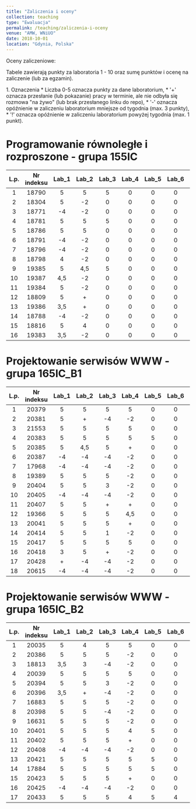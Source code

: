 ```yaml
---
title: "Zaliczenia i oceny"
collection: teaching
type: "Ewaluacja"
permalink: /teaching/zaliczenia-i-oceny
venue: "AMW, WNiUO"
date: 2018-10-01
location: "Gdynia, Polska"
---
```

Oceny zaliczeniowe:
<p>Tabele zawierają punkty za laboratoria 1 - 10 oraz sumę punktów i ocenę na zaliczenie (lub za egzamin).</p>
1. Oznaczenia 
  * Liczba 0-5 oznacza punkty za dane laboratorium,
  * '+' oznacza przesłanie (lub pokazanie) pracy w terminie, ale nie odbyła się rozmowa "na żywo" (lub brak przesłanego linku do repo),
  * '-' oznacza opóźnienie w zaliczeniu laboratorium mniejsze od tygodnia (max. 3 punkty),
  * '!' oznacza opóźnienie w zaliczeniu laboratorium powyżej tygodnia (max. 1 punkt).

Programowanie równoległe i rozproszone - grupa 155IC
======

|  L.p. | Nr indeksu      | Lab_1 | Lab_2 |Lab_3  | Lab_4  |Lab_5  | Lab_6  |Lab_7  | Lab_8  | Lab_9  | Lab_10  | LAB_SUMA / OCENA   	| EGZAMIN   |
|:-----:| :-------------: |:-----:|:-----:|:-----:|:-----: |:-----:|:-----: |:-----:|:-----: |:-----: |:-----:  |:-----:        	|:-----:    |
|   1   |     18790       |   5   |   5   |   5   |   0    |   0   |   0    |   0   |   0    |   0    |   0     |      15 /      	|     0     |
|   2   |     18304       |   5   |  -2   |   0   |   0    |   0   |   0    |   0   |   0    |   0    |   0     |       3 /     	|     0     |
|   3   |     18771       |  -4   |  -2   |   0   |   0    |   0   |   0    |   0   |   0    |   0    |   0     |      -6 /		|     0     |
|   4   |     18781       |   5   |   5   |   5   |   0    |   0   |   0    |   0   |   0    |   0    |   0     |      15 /	      	|     0     |
|   5   |     18786       |   5   |   5   |   0   |   0    |   0   |   0    |   0   |   0    |   0    |   0     |      10 /      	|     0     |
|   6   |     18791       |  -4   |  -2   |   0   |   0    |   0   |   0    |   0   |   0    |   0    |   0     |      -6 /       	|     0     |
|   7   |     18796       |  -4   |  -2   |   0   |   0    |   0   |   0    |   0   |   0    |   0    |   0     |      -6 /      	|     0     |
|   8   |     18798       |   4   |  -2   |   0   |   0    |   0   |   0    |   0   |   0    |   0    |   0     | 	2 /    		|     0     |
|   9   |     19385       |   5   |  4,5  |   5   |   0    |   0   |   0    |   0   |   0    |   0    |   0     |      14,5 /      	|     0     |
|  10   |     19387       |  4,5  |  -2   |   0   |   0    |   0   |   0    |   0   |   0    |   0    |   0     | 	2,5 /   	|     0     |
|  11   |     19384       |   5   |  -2   |   0   |   0    |   0   |   0    |   0   |   0    |   0    |   0     | 	3 /      	|     0     |
|  12   |     18809       |   5   |   +   |   0   |   0    |   0   |   0    |   0   |   0    |   0    |   0     |       5 /      	|     0     |
|  13   |     19386       | 3,5   |   +   |   0   |   0    |   0   |   0    |   0   |   0    |   0    |   0     |       3,5 /      	|     0     |
|  14   |     18788       |  -4   |  -2   |   0   |   0    |   0   |   0    |   0   |   0    |   0    |   0     |      -6 /      	|     0     |
|  15   |     18816       |   5   |   4   |   0   |   0    |   0   |   0    |   0   |   0    |   0    |   0     | 	9 /      	|     0     |
|  16   |     19383       | 3,5   |  -2   |   0   |   0    |   0   |   0    |   0   |   0    |   0    |   0     |       1,5 /      	|     0     |


Projektowanie serwisów WWW - grupa 165IC_B1
======

|  L.p. | Nr indeksu      | Lab_1 | Lab_2 |Lab_3  | Lab_4  |Lab_5  | Lab_6  |Lab_7  | Lab_8  | Lab_9  | Lab_10  | SUMA          |ZALICZENIE |
|:-----:| :-------------: |:-----:|:-----:|:-----:|:-----: |:-----:|:-----: |:-----:|:-----: |:-----: |:-----:  |:-----:        |:-----:    |
|   1   |     20379       |   5   |   5   |   5   |   5    |   0   |   0    |   0   |   0    |   0    |   0     |       20      |     0     |
|   2   |     20381       |   5   |   +   |  -4   |  -2    |   0   |   0    |   0   |   0    |   0    |   0     |       -1      |     0     |
|   3   |     21553       |   5   |   5   |   5   |   5    |   0   |   0    |   0   |   0    |   0    |   0     |       20      |     0     |
|   4   |     20383       |   5   |   5   |   5   |   5    |   5   |   0    |   0   |   0    |   0    |   0     |       25      |     0     |
|   5   |     20385       |   5   |  4,5  |   5   |   +    |   0   |   0    |   0   |   0    |   0    |   0     |       14,5    |     0     |
|   6   |     20387       |  -4   |  -4   |  -4   |  -2    |   0   |   0    |   0   |   0    |   0    |   0     |      -14      |     0     |
|   7   |     17968       |  -4   |  -4   |  -4   |  -2    |   0   |   0    |   0   |   0    |   0    |   0     |      -14      |     0     |
|   8   |     19389       |   5   |   5   |   5   |  -2    |   0   |   0    |   0   |   0    |   0    |   0     |       13      |     0     |
|   9   |     20404       |   5   |   5   |   3   |  -2    |   0   |   0    |   0   |   0    |   0    |   0     |       11      |     0     |
|  10   |     20405       |  -4   |  -4   |  -4   |  -2    |   0   |   0    |   0   |   0    |   0    |   0     |      -14      |     0     |
|  11   |     20407       |   5   |   5   |   +   |   +    |   0   |   0    |   0   |   0    |   0    |   0     |       10      |     0     |
|  12   |     19366       |   5   |   5   |   5   |  4,5   |   0   |   0    |   0   |   0    |   0    |   0     |       19,5    |     0     |
|  13   |     20041       |   5   |   5   |   5   |   +    |   0   |   0    |   0   |   0    |   0    |   0     |       15      |     0     |
|  14   |     20414       |   5   |   5   |   1   |  -2    |   0   |   0    |   0   |   0    |   0    |   0     |       11      |     0     |
|  15   |     20417       |   5   |   5   |   5   |   5    |   0   |   0    |   0   |   0    |   0    |   0     |       20      |     0     |
|  16   |     20418       |   3   |   5   |   +   |  -2    |   0   |   0    |   0   |   0    |   0    |   0     |        6      |     0     |
|  17   |     20428       |   +   |  -4   |  -4   |  -2    |   0   |   0    |   0   |   0    |   0    |   0     |      -10      |     0     |
|  18   |     20615       |  -4   |  -4   |  -4   |  -2    |   0   |   0    |   0   |   0    |   0    |   0     |       -10     |     0     |

Projektowanie serwisów WWW - grupa 165IC_B2
======

|  L.p. | Nr indeksu      | Lab_1 | Lab_2 |Lab_3  | Lab_4  |Lab_5  | Lab_6  |Lab_7  | Lab_8  | Lab_9  | Lab_10  | SUMA          |ZALICZENIE |
|:-----:| :-------------: |:-----:|:-----:|:-----:|:-----: |:-----:|:-----: |:-----:|:-----: |:-----: |:-----:  |:-----:        |:-----:    |
|   1   |     20035       |   5   |   4   |   5   |   5    |   0   |   0    |   0   |   0    |   0    |   0     |      19       |     0     |
|   2   |     20386       |   5   |   5   |   5   |  -2    |   0   |   0    |   0   |   0    |   0    |   0     |      13       |     0     |
|   3   |     18813       |  3,5  |   3   |  -4   |  -2    |   0   |   0    |   0   |   0    |   0    |   0     |       0,5     |     0     |
|   4   |     20039       |   5   |   5   |   5   |   5    |   0   |   0    |   0   |   0    |   0    |   0     |      20       |     0     |
|   5   |     20394       |   5   |   5   |   3   |  -2    |   0   |   0    |   0   |   0    |   0    |   0     |      11       |     0     |
|   6   |     20396       |  3,5  |   +   |  -4   |  -2    |   0   |   0    |   0   |   0    |   0    |   0     |     -2,5      |     0     |
|   7   |     16883       |   5   |   5   |   5   |  -2    |   0   |   0    |   0   |   0    |   0    |   0     |      13       |     0     |
|   8   |     20398       |   5   |   5   |  -4   |  -2    |   0   |   0    |   0   |   0    |   0    |   0     |       4       |     0     |
|   9   |     16631       |   5   |   5   |   5   |  -2    |   0   |   0    |   0   |   0    |   0    |   0     |      13       |     0     |
|  10   |     20401       |   5   |   5   |   5   |   4    |   5   |   0    |   5   |   0    |   0    |   0     |      29       |     0     |
|  11   |     20402       |   5   |   5   |   5   |   +    |   0   |   0    |   0   |   0    |   0    |   0     |      15       |     0     |
|  12   |     20408       |  -4   |  -4   |  -4   |  -2    |   0   |   0    |   0   |   0    |   0    |   0     |     -14       |     0     |
|  13   |     20421       |   5   |   5   |   5   |   5    |   5   |   0    |   5   |   4    |   5    |   5     |      44       |     0     |
|  14   |     17884       |   5   |   5   |   5   |   5    |   5   |   0    |   0   |   5    |   0    |   0     |      30       |     0     |
|  15   |     20423       |   5   |   5   |   5   |   +    |   0   |   0    |   0   |   0    |   0    |   0     |      15       |     0     |
|  16   |     20425       |  -4   |  -4   |  -4   |  -2    |   0   |   0    |   0   |   0    |   0    |   0     |     -10       |     0     |
|  17   |     20433       |   5   |   5   |   5   |   4    |   5   |   4    |   5   |   5    |   0    |   0     |      38       |     0     |


